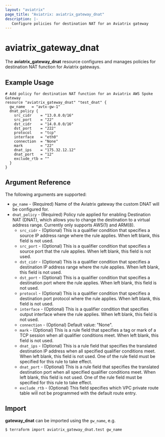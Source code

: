 ```yaml
---
layout: "aviatrix"
page_title: "Aviatrix: aviatrix_gateway_dnat"
description: |-
   Configure policies for destination NAT for an Aviatrix gateway
---
```


# aviatrix_gateway_dnat

The **aviatrix_gateway_dnat** resource configures and manages policies for destination NAT function for Aviatrix gateways.

## Example Usage

```hcl
# Add policy for destination NAT function for an Aviatrix AWS Spoke Gateway
resource "aviatrix_gateway_dnat" "test_dnat" {
  gw_name   = "avtx-gw-1"
  dnat_policy {
    src_cidr    = "13.0.0.0/16"
    src_port    = "22"
    dst_cidr    = "14.0.0.0/16"
    dst_port    = "222"
    protocol    = "tcp"
    interface   = "eth0"
    connection  = "None"
    mark        = "22"
    dnat_ips    = "175.32.12.12"
    dnat_port   = "12"
    exclude_rtb = ""
  }
}
```

## Argument Reference

The following arguments are supported:

* `gw_name` - (Required) Name of the Aviatrix gateway the custom DNAT will be configured for.
* `dnat_policy` - (Required) Policy rule applied for enabling Destination NAT (DNAT), which allows you to change the destination to a virtual address range. Currently only supports AWS(1) and ARM(8).
  * `src_cidr` - (Optional) This is a qualifier condition that specifies a source IP address range where the rule applies. When left blank, this field is not used.
  * `src_port` - (Optional) This is a qualifier condition that specifies a source port that the rule applies. When left blank, this field is not used.
  * `dst_cidr` - (Optional) This is a qualifier condition that specifies a destination IP address range where the rule applies. When left blank, this field is not used.
  * `dst_port` - (Optional) This is a qualifier condition that specifies a destination port where the rule applies. When left blank, this field is not used.
  * `protocol` - (Optional) This is a qualifier condition that specifies a destination port protocol where the rule applies. When left blank, this field is not used.
  * `interface` - (Optional) This is a qualifier condition that specifies output interface where the rule applies. When left blank, this field is not used.
  * `connection` - (Optional) Default value: "None".
  * `mark` - (Optional) This is a rule field that specifies a tag or mark of a TCP session when all qualifier conditions meet. When left blank, this field is not used.
  * `dnat_ips` - (Optional) This is a rule field that specifies the translated destination IP address when all specified qualifier conditions meet. When left blank, this field is not used. One of the rule field must be specified for this rule to take effect.
  * `dnat_port` - (Optional) This is a rule field that specifies the translated destination port when all specified qualifier conditions meet. When left blank, this field is not used. One of the rule field must be specified for this rule to take effect.
  * `exclude_rtb` - (Optional) This field specifies which VPC private route table will not be programmed with the default route entry.

## Import

**gateway_dnat** can be imported using the `gw_name`, e.g.

```
$ terraform import aviatrix_gateway_dnat.test gw_name
```
